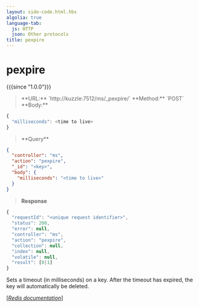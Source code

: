 ```yaml
---
layout: side-code.html.hbs
algolia: true
language-tab:
  js: HTTP
  json: Other protocols
title: pexpire
---
```


# pexpire

{{{since "1.0.0"}}}




<blockquote class="js">
<p>
**URL:** `http://kuzzle:7512/ms/_pexpire/<key>`  
**Method:** `POST`  
**Body:**
</p>
</blockquote>


```js
{
  "milliseconds": <time to live>
}
```



<blockquote class="json">
<p>
**Query**
</p>
</blockquote>


```json
{
  "controller": "ms",
  "action": "pexpire",
  "_id": "<key>",
  "body": {
    "milliseconds": "<time to live>"
  }
}
```

>**Response**

```javascript
{
  "requestId": "<unique request identifier>",
  "status": 200,
  "error": null,
  "controller": "ms",
  "action": "pexpire",
  "collection": null,
  "index": null,
  "volatile": null,
  "result": [0|1]
}
```

Sets a timeout (in milliseconds) on a key. After the timeout has expired, the key will automatically be deleted.

[[_Redis documentation_]](https://redis.io/commands/pexpire)
